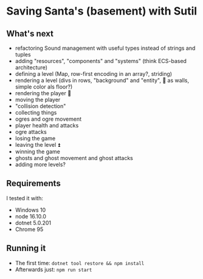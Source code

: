 # Saving Santa's (basement) with Sutil

## What's next
- refactoring Sound management with useful types instead of strings and tuples
- adding "resources", "components" and "systems" (think ECS-based architecture)
- defining a level (Map, row-first encoding in an array?, striding)
- rendering a level (divs in rows, "background" and "entity", 🧱 as walls, simple color als floor?)
- rendering the player 🧝 
- moving the player
- "collision detection"
- collecting things
- ogres and ogre movement
- player health and attacks
- ogre attacks 
- losing the game
- leaving the level ⏫
- winning the game
- ghosts and ghost movement and ghost attacks
- adding more levels?

## Requirements
I tested it with:
- Windows 10
- node 16.10.0
- dotnet 5.0.201 
- Chrome 95

## Running it
- The first time: `dotnet tool restore && npm install`
- Afterwards just: `npm run start`
